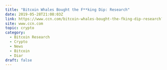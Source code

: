 ```yaml
---
title: "Bitcoin Whales Bought the F**king Dip: Research"
date: 2019-05-28T21:08:03Z
link: https://www.ccn.com/bitcoin-whales-bought-the-fking-dip-research?utm_medium=RSS&utm_source=hune
site: www.ccn.com
topic: crypto
category:
  - Bitcoin Research
  - Crypto
  - News
  - Bitcoin
  - Diar
draft: false
---
```


